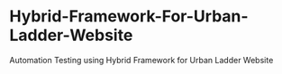 # Hybrid-Framework-For-Urban-Ladder-Website
Automation Testing using Hybrid Framework for Urban Ladder Website
